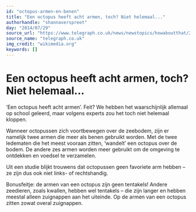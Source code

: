 ```yaml
---
id: "octopus-armen-en-benen"
title: "Een octopus heeft acht armen, toch? Niet helemaal..."
authorhandle: "shannaverspreet"
day: "2014/07/29"
source_url: "https://www.telegraph.co.uk/news/newstopics/howaboutthat/2547597/Octopuses-have-two-legs-and-six-arms.html"
source_name: "telegraph.co.uk"
img_credit: "wikimedia.org"
keywords: []
---
```

# Een octopus heeft acht armen, toch? Niet helemaal...
‘Een octopus heeft acht armen’. Feit? We hebben het waarschijnlijk allemaal op school geleerd, maar volgens experts zou het toch niet helemaal kloppen.

Wanneer octopussen zich voortbewegen over de zeebodem, zijn er namelijk twee armen die meer als benen gebruikt worden. Met de twee ledematen die het meest vooraan zitten, ‘wandelt’ een octopus over de bodem. De andere zes armen worden meer gebruikt om de omgeving te ontdekken en voedsel te verzamelen.

Uit een studie blijkt trouwens dat octopussen geen favoriete arm hebben – ze zijn dus ook niet links- of rechtshandig.

Bonusfeitje: de armen van een octopus zijn geen tentakels! Andere zeedieren, zoals kwallen, hebben wel tentakels – die zijn langer en hebben meestal alleen zuignappen aan het uiteinde. Op de armen van een octopus zitten zowat overal zuignappen.